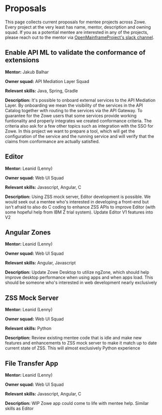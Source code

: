 # Proposals

This page collects current proposals for mentee projects across Zowe. Every project at the very least 
has name, mentor, description and owning squad. If you as a potential mentee are interested in any of 
the projects, please reach out to the mentor via [OpenMainframeProject's slack channel](https://join-slack.openmainframeproject.org/). 

## Enable API ML to validate the conformance of extensions

**Mentor:** Jakub Balhar

**Owner squad:** API Mediation Layer Squad

**Relevant skills:** Java, Spring, Gradle

**Description:** It's possible to onboard external services to the API Mediation Layer. By onboarding 
we mean the visibility of the services in the API Catalog together with routing to the services via the 
API Gateway. To guarantee for the Zowe users that some services provide working funtionality and properly 
integrates we created conformance criteria. The criteria also ask for a few other topics such as 
integration with the SSO for Zowe. In this project we want to prepare a tool, which will get the configuration
of the service and the running service and will verify that the claims from conformance are actually 
satisfied.

## Editor

**Mentor:** Leanid (Lenny)

**Owner squad:** Web UI Squad

**Relevant skills:** Javascript, Angular, C

**Description:** Using ZSS mock server, Editor development is possible. We would seek out a mentee 
who's interested in developing a front-end but isn't afraid to also do C coding to enhance ZSS APIs 
to improve Editor (with some hopeful help from IBM Z trial system). Update Editor V1 features into V2

## Angular Zones

**Mentor:** Leanid (Lenny)

**Owner squad:** Web UI Squad

**Relevant skills:** Angular, Javascript

**Description:** Update Zowe Desktop to utilize ngZone, which should help improve desktop performance 
when using apps and when apps load. This should be someone who's interested in web development nearly exclusively

## ZSS Mock Server

**Mentor:** Leanid (Lenny)

**Owner squad:** Web UI Squad

**Relevant skills:** Python

**Description:** Review existing mentee code that is idle and make new features and enhancements to ZSS mock server to make it match up to date current state of ZSS. This will almost exclusively Python experience

## File Transfer App

**Mentor:** Leanid (Lenny)

**Owner squad:** Web UI Squad

**Relevant skills:** Javascript, Angular, C

**Description:** WIP Zowe app could come to life with mentee help. Similar skills as Editor


